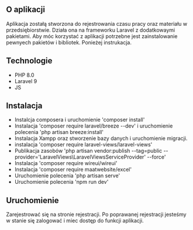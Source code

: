 ## O aplikacji
Aplikacja zostałą stworzona do rejestrowania czasu pracy oraz materiału w przedsiębiorstwie.
Działa ona na frameworku Laravel z dodatkowaymi pakietami. Aby móc korzystać z aplikacji potrzebne jest zainstalowanie pewnyech pakietów i bibliotek.
Ponieżej instrukacja.

## Technologie
* PHP 8.0
* Laravel 9
* JS

## Instalacja
* Instalcja composera i uruchomienie 'composer install'
* Instalacja 'composer require laravel/breeze --dev' i uruchomienie polecenia 'php artisan breeze:install'
* Instalacja Xampp oraz stworzenie bazy danych i uruchomienie migracji.
* instalacja 'composer require laravel-views/laravel-views'
* Publikacja zasobów 'php artisan vendor:publish --tag=public --provider='LaravelViews\LaravelViewsServiceProvider' --force'
* Instalacja 'composer require wireui/wireui'
* Instalacja 'composer require maatwebsite/excel'
* Uruchomienie polecenia 'php artisan serve'
* Uruchomienie polecenia 'npm run dev'

## Uruchomienie
Zarejestrować się na stronie rejestracji. Po poprawanej rejestracji jesteśmy w stanie się zalogować i miec dostęp do funkcji aplikacji.
